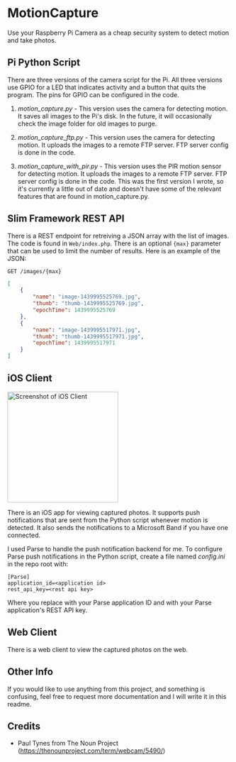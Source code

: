 # MotionCapture
Use your Raspberry Pi Camera as a cheap security system to detect motion and take photos.

## Pi Python Script
There are three versions of the camera script for the Pi. All three versions use GPIO for a LED that indicates activity and a button that quits the program. The pins for GPIO can be configured in the code.

1. *motion_capture.py* - 
This version uses the camera for detecting motion. It saves all images to the Pi's disk.
In the future, it will occasionally check the image folder for old images to purge.

2. *motion_capture_ftp.py* - 
This version uses the camera for detecting motion. It uploads the images to a remote FTP server. FTP server config is done in the code.

3. *motion_capture_with_pir.py* - 
This version uses the PIR motion sensor for detecting motion. It uploads the images to a remote FTP server. FTP server config is done in the code.
This was the first version I wrote, so it's currently a little out of date and doesn't have some of the relevant features that are found in motion_capture.py.

## Slim Framework REST API
There is a REST endpoint for retreiving a JSON array with the list of images. The code is found in `Web/index.php`. There is an optional `{max}` parameter that can be used to limit the number of results. Here is an example of the JSON:

```
GET /images/{max}
```
```json
[
    {
        "name": "image-1439995525769.jpg",
        "thumb": "thumb-1439995525769.jpg",
        "epochTime": 1439995525769
    },
    {
        "name": "image-1439995517971.jpg",
        "thumb": "thumb-1439995517971.jpg",
        "epochTime": 1439995517971
    }
]
```

## iOS Client
<img src="https://raw.githubusercontent.com/JessicaYeh/MotionCapture/master/Screenshots/screenshot-iOS.png" alt="Screenshot of iOS Client" height="250"/>

There is an iOS app for viewing captured photos. It supports push notifications that are sent from the Python script whenever motion is detected. It also sends the notifications to a Microsoft Band if you have one connected.

I used Parse to handle the push notification backend for me. To configure Parse push notifications in the Python script, create a file named *config.ini* in the repo root with:
```
[Parse]
application_id=<application id>
rest_api_key=<rest api key>
```
Where you replace <application id> with your Parse application ID and <rest api key> with your Parse application's REST API key.

## Web Client
There is a web client to view the captured photos on the web.

## Other Info
If you would like to use anything from this project, and something is confusing, feel free to request more documentation and I will write it in this readme.

## Credits
- Paul Tynes from The Noun Project (https://thenounproject.com/term/webcam/5490/)
